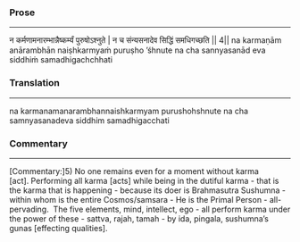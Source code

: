 ### Prose 
 --- 
न कर्मणामनारम्भान्नैष्कर्म्यं पुरुषोऽश्नुते |
न च संन्यसनादेव सिद्धिं समधिगच्छति || 4||
na karmaṇām anārambhān naiṣhkarmyaṁ puruṣho ’śhnute
na cha sannyasanād eva siddhiṁ samadhigachchhati

### Translation 
 --- 
na karmanamanarambhannaishkarmyam purushohshnute na cha samnyasanadeva siddhim samadhigacchati

### Commentary 
 --- 
[Commentary:]5) No one remains even for a moment without karma [act]. Performing all karma [acts] while being in the dutiful karma - that is the karma that is happening - because its doer is Brahmasutra Sushumna - within whom is the entire Cosmos/samsara - He is the Primal Person - all-pervading.  The five elements, mind, intellect, ego - all perform karma under the power of these - sattva, rajah, tamah - by ida, pingala, sushumna’s gunas [effecting qualities].